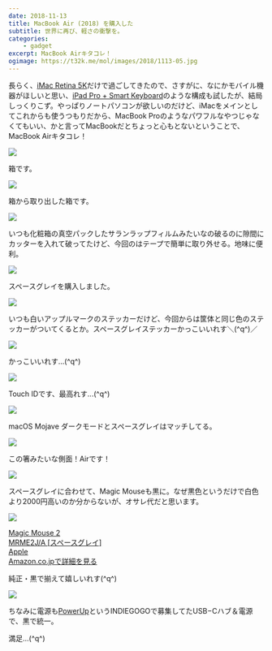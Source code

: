 ```yaml
---
date: 2018-11-13
title: MacBook Air (2018) を購入した
subtitle: 世界に再び、軽さの衝撃を。
categories: 
    - gadget
excerpt: MacBook Airキタコレ！
ogimage: https://t32k.me/mol/images/2018/1113-05.jpg
---
```


長らく、[iMac Retina 5K](/mol/log/imac-retina-5k-late2015-memory/)だけで過ごしてきたので、さすがに、なにかモバイル機器がほしいと思い、[iPad Pro + Smart Keyboard](/mol/log/bestbuy-2017/)のような構成も試したが、結局しっくりこず。やっぱりノートパソコンが欲しいのだけど、iMacをメインとしてこれからも使うつもりだから、MacBook Proのようなパワフルなやつじゃなくてもいい、かと言ってMacBookだとちょっと心もとないということで、MacBook Airキタコレ！

![](/mol/images/2018/1113-00.jpg)

箱です。

![](/mol/images/2018/1113-01.jpg)

箱から取り出した箱です。

![](/mol/images/2018/1113-02.jpg)

いつも化粧箱の真空パックしたサランラップフィルムみたいなの破るのに隙間にカッターを入れて破ってたけど、今回のはテープで簡単に取り外せる。地味に便利。

![](/mol/images/2018/1113-03.jpg)

スペースグレイを購入しました。

![](/mol/images/2018/1113-04.jpg)

いつも白いアップルマークのステッカーだけど、今回からは筐体と同じ色のステッカーがついてくるとか。スペースグレイステッカーかっこいいれす＼(^q^)／

![](/mol/images/2018/1113-05.jpg)

かっこいいれす...(^q^)

![](/mol/images/2018/1113-06.jpg)

Touch IDです、最高れす...(^q^)

![](/mol/images/2018/1113-07.jpg)

macOS Mojave ダークモードとスペースグレイはマッチしてる。

![](/mol/images/2018/1113-08.jpg)

この箸みたいな側面！Airです！

![](/mol/images/2018/1113-09.jpg)

スペースグレイに合わせて、Magic Mouseも黒に。なぜ黒色というだけで白色より2000円高いのか分からないが、オサレ代だと思います。

![](/mol/images/2018/1113-10.jpg)

<div class="__media"><a href="https://www.amazon.co.jp/dp/B07D46TJWW/?tag=warikiru-22" target="_blank" rel="noopener">
<img src="https://images-na.ssl-images-amazon.com/images/I/313F1L9kX0L.jpg" alt="" class="__media__image">
<div class="__media__body">
    <div>Magic Mouse 2<br>MRME2J/A [スペースグレイ]</div>
    <div class="__media__text">Apple</div>
    <div>Amazon.co.jpで詳細を見る</div>
</div>
</a></div>

純正・黒で揃えて嬉しいれす(^q^)

![](/mol/images/2018/1113-11.jpg)

ちなみに電源も[PowerUp](https://homeylab.com/)というINDIEGOGOで募集してたUSB−Cハブ＆電源で、黒で統一。

満足...(^q^)

